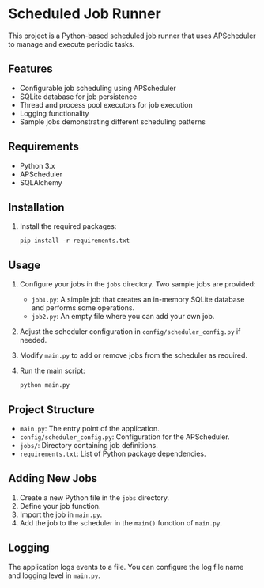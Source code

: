 # Scheduled Job Runner

This project is a Python-based scheduled job runner that uses APScheduler to manage and execute periodic tasks.

## Features

- Configurable job scheduling using APScheduler
- SQLite database for job persistence
- Thread and process pool executors for job execution
- Logging functionality
- Sample jobs demonstrating different scheduling patterns

## Requirements

- Python 3.x
- APScheduler
- SQLAlchemy

## Installation

1. Install the required packages:
   ```
   pip install -r requirements.txt
   ```

## Usage

1. Configure your jobs in the `jobs` directory. Two sample jobs are provided:
   - `job1.py`: A simple job that creates an in-memory SQLite database and performs some operations.
   - `job2.py`: An empty file where you can add your own job.

2. Adjust the scheduler configuration in `config/scheduler_config.py` if needed.

3. Modify `main.py` to add or remove jobs from the scheduler as required.

4. Run the main script:
   ```
   python main.py
   ```

## Project Structure

- `main.py`: The entry point of the application.
- `config/scheduler_config.py`: Configuration for the APScheduler.
- `jobs/`: Directory containing job definitions.
- `requirements.txt`: List of Python package dependencies.

## Adding New Jobs

1. Create a new Python file in the `jobs` directory.
2. Define your job function.
3. Import the job in `main.py`.
4. Add the job to the scheduler in the `main()` function of `main.py`.

## Logging

The application logs events to a file. You can configure the log file name and logging level in `main.py`.
